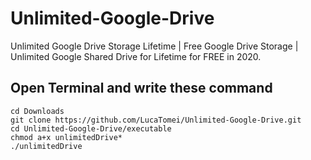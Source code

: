 # Unlimited-Google-Drive

Unlimited Google Drive Storage Lifetime | Free Google Drive Storage | Unlimited Google Shared 
Drive for Lifetime for FREE in 2020.

## Open Terminal and write these command

```shell
cd Downloads
git clone https://github.com/LucaTomei/Unlimited-Google-Drive.git
cd Unlimited-Google-Drive/executable
chmod a+x unlimitedDrive*
./unlimitedDrive
```
